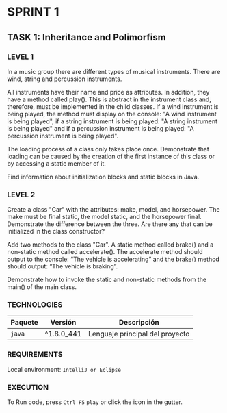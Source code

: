 # SPRINT 1
## TASK 1: Inheritance and Polimorfism

### LEVEL 1
In a music group there are different types of musical instruments. 
There are wind, string and percussion instruments.

All instruments have their name and price as attributes. 
In addition, they have a method called play(). 
This is abstract in the instrument class and, therefore, must be implemented in the child classes. 
If a wind instrument is being played, the method must display on the console:
"A wind instrument is being played", if a string instrument is being played:
"A string instrument is being played" and if a percussion instrument is being played:
"A percussion instrument is being played".

The loading process of a class only takes place once. 
Demonstrate that loading can be caused by the creation of the first instance of this class or by accessing a static member of it.

Find information about initialization blocks and static blocks in Java.

### LEVEL 2
Create a class "Car" with the attributes: make, model, and horsepower. 
The make must be final static, the model static, and the horsepower final. 
Demonstrate the difference between the three. Are there any that can be initialized in the class constructor?

Add two methods to the class "Car". A static method called brake() and a non-static method called accelerate(). 
The accelerate method should output to the console: 
“The vehicle is accelerating” and the brake() method should output: “The vehicle is braking”.

Demonstrate how to invoke the static and non-static methods from the main() of the main class.

### TECHNOLOGIES
| Paquete             | Versión    | Descripción                                       |
|---------------------|------------|---------------------------------------------------|
| `java`              | ^1.8.0_441 | Lenguaje principal del proyecto                   |

### REQUIREMENTS
Local environment: `IntelliJ or Eclipse`

### EXECUTION
To Run code, press `Ctrl F5` `play` or click the  icon in the gutter.

